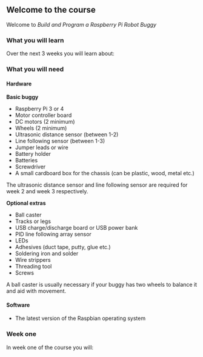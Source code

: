 [comment]: # (
Is this step open? Y/N
If so, short description of this step:
Related links:
Related files:
)

## Welcome to the course

Welcome to *Build and Program a Raspberry Pi Robot Buggy*

[comment]: # (
Introduction to the course
)

### What you will learn

Over the next 3 weeks you will learn about:

[comment]: # (
Course breakdown
)

### What you will need

#### Hardware

**Basic buggy**

+ Raspberry Pi 3 or 4
+ Motor controller board
+ DC motors (2 minimum)
+ Wheels (2 minimum)
+ Ultrasonic distance sensor (between 1-2)
+ Line following sensor (between 1-3)
+ Jumper leads or wire
+ Battery holder
+ Batteries
+ Screwdriver
+ A small cardboard box for the chassis (can be plastic, wood, metal etc.)

The ultrasonic distance sensor and line following sensor are required for week 2 and week 3 respectively.

**Optional extras**

+ Ball caster
+ Tracks or legs
+ USB charge/discharge board or USB power bank
+ PID line following array sensor
+ LEDs
+ Adhesives (duct tape, putty, glue etc.)
+ Soldering iron and solder
+ Wire strippers
+ Threading tool
+ Screws

A ball caster is usually necessary if your buggy has two wheels to balance it and aid with movement.

#### Software

+ The latest version of the Raspbian operating system

### Week one

In week one of the course you will:

[comment]: # (
Week one breakdown
)
